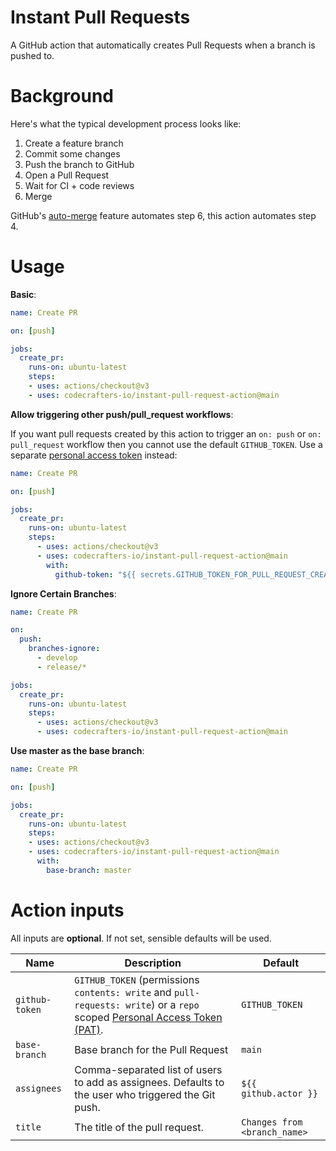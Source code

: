 # Instant Pull Requests

A GitHub action that automatically creates Pull Requests when a branch is pushed to.

# Background

Here's what the typical development process looks like:

1. Create a feature branch
2. Commit some changes
3. Push the branch to GitHub
4. Open a Pull Request
5. Wait for CI + code reviews
6. Merge

GitHub's [auto-merge](https://docs.github.com/en/pull-requests/collaborating-with-pull-requests/incorporating-changes-from-a-pull-request/automatically-merging-a-pull-request) feature automates step 6, this action automates step 4.

# Usage

**Basic**:

```yaml
name: Create PR

on: [push]

jobs:
  create_pr:
    runs-on: ubuntu-latest
    steps:
    - uses: actions/checkout@v3
    - uses: codecrafters-io/instant-pull-request-action@main
```

**Allow triggering other push/pull_request workflows**:

If you want pull requests created by this action to trigger an `on: push` or `on: pull_request` workflow then
you cannot use the default `GITHUB_TOKEN`. Use a separate 
[personal access token](https://docs.github.com/en/authentication/keeping-your-account-and-data-secure/creating-a-personal-access-token) instead: 

```yaml
name: Create PR

on: [push]

jobs:
  create_pr:
    runs-on: ubuntu-latest
    steps:
      - uses: actions/checkout@v3
      - uses: codecrafters-io/instant-pull-request-action@main
        with:
          github-token: "${{ secrets.GITHUB_TOKEN_FOR_PULL_REQUEST_CREATION }}"
```

**Ignore Certain Branches**:

```yaml
name: Create PR

on:
  push:
    branches-ignore:
      - develop
      - release/*

jobs:
  create_pr:
    runs-on: ubuntu-latest
    steps:
      - uses: actions/checkout@v3
      - uses: codecrafters-io/instant-pull-request-action@main
```

**Use master as the base branch**:

```yaml
name: Create PR

on: [push]

jobs:
  create_pr:
    runs-on: ubuntu-latest
    steps:
    - uses: actions/checkout@v3
    - uses: codecrafters-io/instant-pull-request-action@main
      with:
        base-branch: master
```

# Action inputs

All inputs are **optional**. If not set, sensible defaults will be used.

| Name             | Description                                                                                                                                                                                                                                                                                                                                                                                                                                                                                           | Default                                                                                                    |
|------------------|-------------------------------------------------------------------------------------------------------------------------------------------------------------------------------------------------------------------------------------------------------------------------------------------------------------------------------------------------------------------------------------------------------------------------------------------------------------------------------------------------------|------------------------------------------------------------------------------------------------------------|
| `github-token`   | `GITHUB_TOKEN` (permissions `contents: write` and `pull-requests: write`) or a `repo` scoped [Personal Access Token (PAT)](https://docs.github.com/en/github/authenticating-to-github/creating-a-personal-access-token).                                                                                                                                                                                                                                                                              | `GITHUB_TOKEN`                                                                                             |
| `base-branch`    | Base branch for the Pull Request                                                                                                                                                                                                                                                                                                                                                                                                                                                                      | `main`                                                                                                     |
| `assignees`      | Comma-separated list of users to add as assignees. Defaults to the user who triggered the Git push.                                                                                                                                                                                                                                                                                                                                                                                                   | `${{ github.actor }}`                                                                                      |
| `title`          | The title of the pull request.                                                                                                                                                                                                                                                                                                                                                                                                                                                                        | `Changes from <branch_name>`                                                                               |
